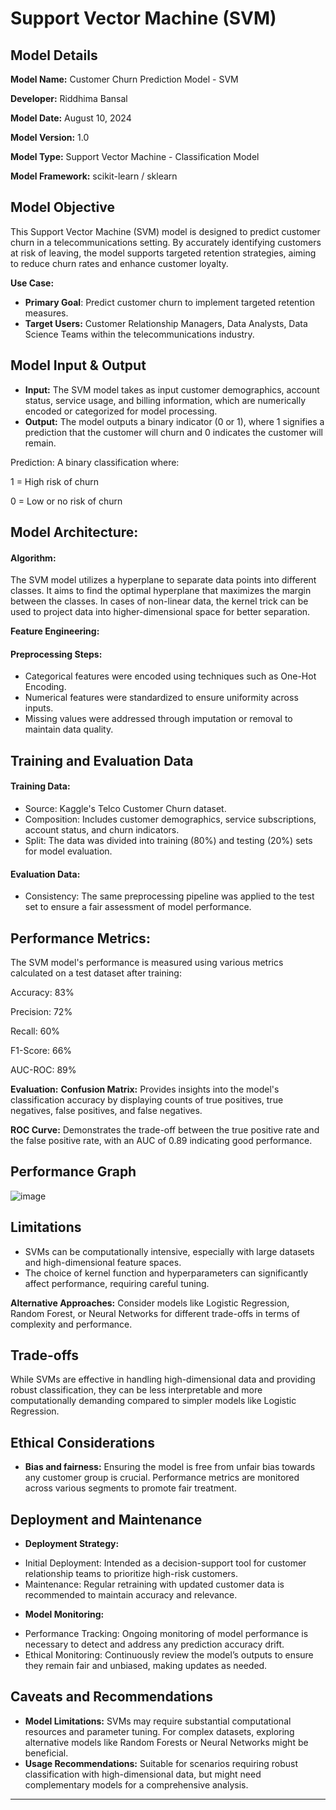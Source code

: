 # Support Vector Machine (SVM) 
## Model Details
**Model Name:** Customer Churn Prediction Model - SVM

**Developer:** Riddhima Bansal

**Model Date:** August 10, 2024

**Model Version:** 1.0

**Model Type:** Support Vector Machine - Classification Model

**Model Framework:** scikit-learn / sklearn

## Model Objective
This Support Vector Machine (SVM) model is designed to predict customer churn in a telecommunications setting. By accurately identifying customers at risk of leaving, the model supports targeted retention strategies, aiming to reduce churn rates and enhance customer loyalty.

**Use Case:**
* **Primary Goal**: Predict customer churn to implement targeted retention measures.
* **Target Users:** Customer Relationship Managers, Data Analysts, Data Science Teams within the telecommunications industry.

## Model Input & Output
* **Input:** The SVM model takes as input customer demographics, account status, service usage, and billing information, which are numerically encoded or categorized for model processing.
* **Output:** The model outputs a binary indicator (0 or 1), where 1 signifies a prediction that the customer will churn and 0 indicates the customer will remain.

Prediction: A binary classification where:

1 = High risk of churn

0 = Low or no risk of churn

## Model Architecture: 
#### Algorithm:
The SVM model utilizes a hyperplane to separate data points into different classes. It aims to find the optimal hyperplane that maximizes the margin between the classes. In cases of non-linear data, the kernel trick can be used to project data into higher-dimensional space for better separation.

**Feature Engineering:**

#### Preprocessing Steps:
* Categorical features were encoded using techniques such as One-Hot Encoding.
* Numerical features were standardized to ensure uniformity across inputs.
* Missing values were addressed through imputation or removal to maintain data quality.

## Training and Evaluation Data

#### Training Data:
* Source: Kaggle's Telco Customer Churn dataset.
* Composition: Includes customer demographics, service subscriptions, account status, and churn indicators.
* Split: The data was divided into training (80%) and testing (20%) sets for model evaluation.

#### Evaluation Data:
* Consistency: The same preprocessing pipeline was applied to the test set to ensure a fair assessment of model performance.

## Performance Metrics:
The SVM model's performance is measured using various metrics calculated on a test dataset after training:

Accuracy: 83%

Precision: 72%

Recall: 60%

F1-Score: 66%

AUC-ROC: 89%

**Evaluation:**
**Confusion Matrix:** Provides insights into the model's classification accuracy by displaying counts of true positives, true negatives, false positives, and false negatives.

**ROC Curve:** Demonstrates the trade-off between the true positive rate and the false positive rate, with an AUC of 0.89 indicating good performance.

## Performance Graph
![image](https://github.com/user-attachments/assets/d636e67a-b76a-401d-8091-1f483ed39f21)

## Limitations
* SVMs can be computationally intensive, especially with large datasets and high-dimensional feature spaces.
* The choice of kernel function and hyperparameters can significantly affect performance, requiring careful tuning.

**Alternative Approaches:**
Consider models like Logistic Regression, Random Forest, or Neural Networks for different trade-offs in terms of complexity and performance.

## Trade-offs
While SVMs are effective in handling high-dimensional data and providing robust classification, they can be less interpretable and more computationally demanding compared to simpler models like Logistic Regression.

## Ethical Considerations
* **Bias and fairness:** Ensuring the model is free from unfair bias towards any customer group is crucial. Performance metrics are monitored across various segments to promote fair treatment.

## Deployment and Maintenance
* **Deployment Strategy:**
 - Initial Deployment: Intended as a decision-support tool for customer relationship teams to prioritize high-risk customers.
 - Maintenance: Regular retraining with updated customer data is recommended to maintain accuracy and relevance.

* **Model Monitoring:**
 - Performance Tracking: Ongoing monitoring of model performance is necessary to detect and address any prediction accuracy drift.
 - Ethical Monitoring: Continuously review the model’s outputs to ensure they remain fair and unbiased, making updates as needed.

## Caveats and Recommendations
* **Model Limitations:** SVMs may require substantial computational resources and parameter tuning. For complex datasets, exploring alternative models like Random Forests or Neural Networks might be beneficial.
* **Usage Recommendations:** Suitable for scenarios requiring robust classification with high-dimensional data, but might need complementary models for a comprehensive analysis.

---
